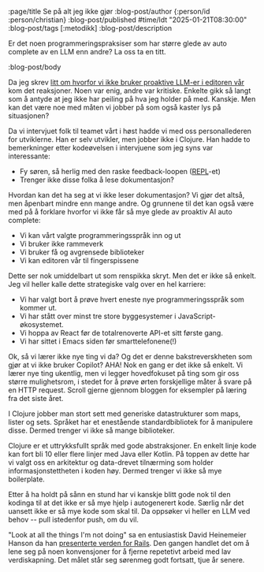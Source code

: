 :page/title Se på alt jeg ikke gjør
:blog-post/author {:person/id :person/christian}
:blog-post/published #time/ldt "2025-01-21T08:30:00"
:blog-post/tags [:metodikk]
:blog-post/description

Er det noen programmeringspraksiser som har større glede av auto complete av en
LLM enn andre? La oss ta en titt.

:blog-post/body

Da jeg skrev [litt om hvorfor vi ikke bruker proaktive LLM-er i editoren
vår](/tenke-selv/) kom det reaksjoner. Noen var enig, andre var kritiske.
Enkelte gikk så langt som å antyde at jeg ikke har peiling på hva jeg holder på
med. Kanskje. Men kan det være noe med måten vi jobber på som også kaster lys på
situasjonen?

Da vi intervjuet folk til teamet vårt i høst hadde vi med oss personallederen
for utviklerne. Han er selv utvikler, men jobber ikke i Clojure. Han hadde to
bemerkninger etter kodeøvelsen i intervjuene som jeg syns var interessante:

- Fy søren, så herlig med den raske feedback-loopen ([REPL](https://www.kodemaker.no/blogg/2022-10-repl/)-et)
- Trenger ikke disse folka å lese dokumentasjon?

Hvordan kan det ha seg at vi ikke leser dokumentasjon? Vi gjør det altså, men
åpenbart mindre enn mange andre. Og grunnene til det kan også være med på å
forklare hvorfor vi ikke får så mye glede av proaktiv AI auto complete:

- Vi kan vårt valgte programmeringsspråk inn og ut
- Vi bruker ikke rammeverk
- Vi bruker få og avgrensede biblioteker
- Vi kan editoren vår til fingerspissene

Dette ser nok umiddelbart ut som renspikka skryt. Men det er ikke så enkelt. Jeg
vil heller kalle dette strategiske valg over en hel karriere:

- Vi har valgt bort å prøve hvert eneste nye programmeringsspråk som kommer ut.
- Vi har stått over minst tre store byggesystemer i JavaScript-økosystemet.
- Vi hoppa av React før de totalrenoverte API-et sitt første gang.
- Vi har sittet i Emacs siden før smarttelefonene(!)

Ok, så vi lærer ikke nye ting vi da? Og det er denne bakstreverskheten som gjør
at vi ikke bruker Copilot? AHA! Nok en gang er det ikke så enkelt. Vi lærer nye
ting ukentlig, men vi legger hovedfokuset på ting som gir oss større
mulighetsrom, i stedet for å prøve ørten forskjellige måter å svare på en HTTP
request. Scroll gjerne gjennom bloggen for eksempler på læring fra det siste
året.

I Clojure jobber man stort sett med generiske datastrukturer som maps, lister og
sets. Språket har et enestående standardbibliotek for å manipulere disse. Dermed
trenger vi ikke så mange biblioteker.

Clojure er et uttrykksfullt språk med gode abstraksjoner. En enkelt linje kode
kan fort bli 10 eller flere linjer med Java eller Kotlin. På toppen av dette har
vi valgt oss en arkitektur og data-drevet tilnærming som holder
informasjonstettheten i koden høy. Dermed trenger vi ikke så mye boilerplate.

Etter å ha holdt på sånn en stund har vi kanskje blitt gode nok til den kodinga
til at det ikke er så mye hjelp i autogenerert kode. Særlig når det uansett ikke
er så mye kode som skal til. Da oppsøker vi heller en LLM ved behov -- pull
istedenfor push, om du vil.

"Look at all the things I'm not doing" sa en entusiastisk David Heinemeier
Hanson da han [presenterte verden for Rails](https://youtu.be/Gzj723LkRJY). Den
gangen handlet det om å lene seg på noen konvensjoner for å fjerne repetetivt
arbeid med lav verdiskapning. Det målet står seg sørenmeg godt fortsatt, tjue år
senere.
